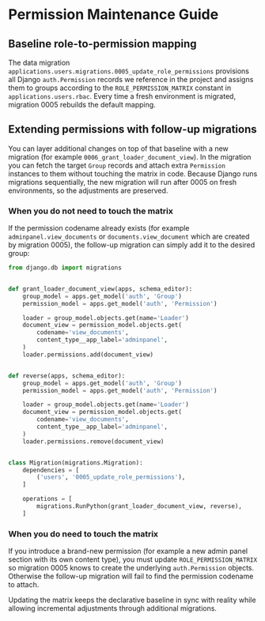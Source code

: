# Permission Maintenance Guide

## Baseline role-to-permission mapping

The data migration `applications.users.migrations.0005_update_role_permissions` provisions
all Django `auth.Permission` records we reference in the project and assigns them to
groups according to the `ROLE_PERMISSION_MATRIX` constant in
`applications.users.rbac`. Every time a fresh environment is migrated, migration 0005
rebuilds the default mapping.

## Extending permissions with follow-up migrations

You can layer additional changes on top of that baseline with a new migration (for
example `0006_grant_loader_document_view`). In the migration you can fetch the target
`Group` records and attach extra `Permission` instances to them without touching the
matrix in code. Because Django runs migrations sequentially, the new migration will run
after 0005 on fresh environments, so the adjustments are preserved.

### When you do **not** need to touch the matrix

If the permission codename already exists (for example `adminpanel.view_documents` or
`documents.view_document` which are created by migration 0005), the follow-up migration
can simply add it to the desired group:

```python
from django.db import migrations


def grant_loader_document_view(apps, schema_editor):
    group_model = apps.get_model('auth', 'Group')
    permission_model = apps.get_model('auth', 'Permission')

    loader = group_model.objects.get(name='Loader')
    document_view = permission_model.objects.get(
        codename='view_documents',
        content_type__app_label='adminpanel',
    )
    loader.permissions.add(document_view)


def reverse(apps, schema_editor):
    group_model = apps.get_model('auth', 'Group')
    permission_model = apps.get_model('auth', 'Permission')

    loader = group_model.objects.get(name='Loader')
    document_view = permission_model.objects.get(
        codename='view_documents',
        content_type__app_label='adminpanel',
    )
    loader.permissions.remove(document_view)


class Migration(migrations.Migration):
    dependencies = [
        ('users', '0005_update_role_permissions'),
    ]

    operations = [
        migrations.RunPython(grant_loader_document_view, reverse),
    ]
```

### When you **do** need to touch the matrix

If you introduce a brand-new permission (for example a new admin panel section with its
own content type), you must update `ROLE_PERMISSION_MATRIX` so migration 0005 knows to
create the underlying `auth.Permission` objects. Otherwise the follow-up migration will
fail to find the permission codename to attach.

Updating the matrix keeps the declarative baseline in sync with reality while allowing
incremental adjustments through additional migrations.
